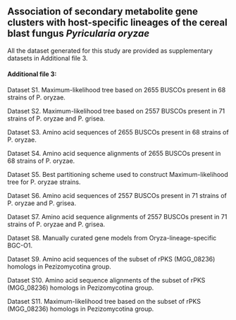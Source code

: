 ## Association of secondary metabolite gene clusters with host-specific lineages of the cereal blast fungus *Pyricularia oryzae*


All the dataset generated for this study are provided as supplementary datasets in Additional file 3.<br />



#### Additional file 3: 

Dataset S1. Maximum-likelihood tree based on 2655 BUSCOs present in 68 strains of P. oryzae.

Dataset S2. Maximum-likelihood tree based on 2557 BUSCOs present in 71 strains of P. oryzae and P. grisea.

Dataset S3. Amino acid sequences of 2655 BUSCOs present in 68 strains of P. oryzae.

Dataset S4. Amino acid sequence alignments of 2655 BUSCOs present in 68 strains of P. oryzae.

Dataset S5. Best partitioning scheme used to construct Maximum-likelihood tree for P. oryzae strains.

Dataset S6. Amino acid sequences of 2557 BUSCOs present in 71 strains of P. oryzae and P. grisea.

Dataset S7. Amino acid sequence alignments of 2557 BUSCOs present in 71 strains of P. oryzae and P. grisea.

Dataset S8. Manually curated gene models from Oryza-lineage-specific BGC-O1.

Dataset S9. Amino acid sequences of the subset of rPKS (MGG_08236) homologs in Pezizomycotina group.

Dataset S10. Amino acid sequence alignments of the subset of rPKS (MGG_08236) homologs in Pezizomycotina group.

Dataset S11. Maximum-likelihood tree based on the subset of rPKS (MGG_08236) homologs in Pezizomycotina group.


